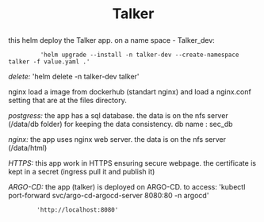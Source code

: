 # <p align="center">**Talker**</p>


this helm deploy the Talker app.
on a name space - Talker_dev:

             'helm upgrade --install -n talker-dev --create-namespace talker -f value.yaml .'
 
*delete:*
             'helm delete -n talker-dev talker'

   nginx load a image from dockerhub (standart nginx) and load a nginx.conf setting that are at the files directory.

*postgress:*
    the app has a sql database. the data is on the nfs server (/data/db folder) for keeping the data consistency.
    db name : sec_db

*nginx:*
    the app  uses nginx web server. the data is on the nfs server (/data/html)

*HTTPS:*
   this app work in HTTPS ensuring secure webpage. the certificate is kept in a secret (ingress pull it and publish it)

*ARGO-CD:*
   the app (talker) is deployed on ARGO-CD.
   to access:
            'kubectl port-forward svc/argo-cd-argocd-server 8080:80 -n argocd'
   
            'http://localhost:8080'
   

